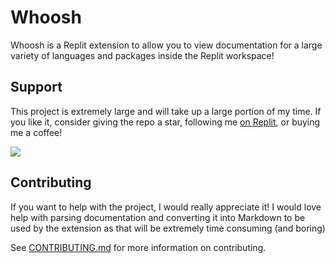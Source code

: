 # Whoosh

Whoosh is a Replit extension to allow you to view documentation for a large variety of languages and packages inside the Replit workspace! 

## Support

This project is extremely large and will take up a large portion of my time. If you like it, consider giving the repo a star, following me [on Replit](https://replit.com/@DillonB07), or buying me a coffee!

[<img src="https://img.buymeacoffee.com/button-api/?text=Buy me a coffee&emoji=&slug=DillonB07&button_colour=05fbff&font_colour=000000&font_family=Cookie&outline_colour=000000&coffee_colour=FFDD00" />](https://www.buymeacoffee.com/DillonB07)

## Contributing

If you want to help with the project, I would really appreciate it!
I would love help with parsing documentation and converting it into Markdown to be used by the extension as that will be extremely time consuming (and boring)

See [CONTRIBUTING.md](#CONTRIBUTING.md) for more information on contributing.
